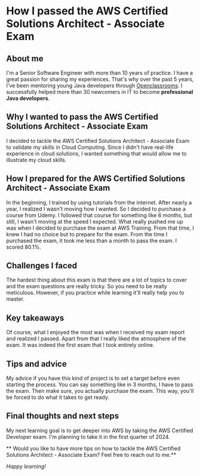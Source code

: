 
# How I passed the AWS Certified Solutions Architect - Associate Exam
## About me
I'm a Senior Software Engineer with more than 10 years of practice. I have a great passion for sharing my experiences. That's why over the past 5 years, I've been mentoring young Java developers through [Openclassrooms](https://openclassrooms.com/en/). I successfully helped more than 30 newcomers in IT to become **professional Java developers**.

## Why I wanted to pass the AWS Certified Solutions Architect - Associate Exam
I decided to tackle the AWS Certified Solutions Architect - Associate Exam to validate my skills in Cloud Computing. Since I didn't have real-life experience in cloud solutions, I wanted something that would allow me to illustrate my cloud skills.

## How I prepared for the AWS Certified Solutions Architect - Associate Exam
In the beginning, I trained by using tutorials from the internet. After nearly a year, I realized I wasn't moving how I wanted. So I decided to purchase a course from Udemy. I followed that course for something like 6 months, but still, I wasn't moving at the speed I expected. What really pushed me up was when I decided to purchase the exam at AWS Training. From that time, I knew I had no choice but to prepare for the exam. From the time I purchased the exam, it took me less than a month to pass the exam. I scored 80.1%.

## Challenges I faced
The hardest thing about this exam is that there are a lot of topics to cover and the exam questions are really tricky. So you need to be really meticulous. However, if you practice while learning it'll really help you to master.

## Key takeaways
Of course, what I enjoyed the most was when I received my exam report and realized I passed. Apart from that I really liked the atmosphere of the exam. It was indeed the first exam that I took entirely online.

## Tips and advice
My advice if you have this kind of project is to set a target before even starting the process. You can say something like in 3 months, I have to pass the exam. Then make sure, you actually purchase the exam. This way, you'll be forced to do what it takes to get ready.

## Final thoughts and next steps
My next learning goal is to get deeper into AWS by taking the AWS Certified Developer exam. I'm planning to take it in the first quarter of 2024.

** Would you like to have more tips on how to tackle the AWS Certified Solutions Architect - Associate Exam? Feel free to reach out to me.**

*Happy learning!*
